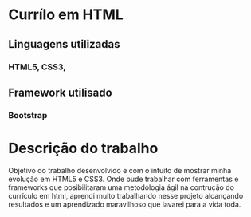 # Currílo em HTML

## Linguagens utilizadas 
### HTML5, CSS3,  

## Framework utilisado
### Bootstrap

# Descrição do trabalho 

Objetivo do trabalho desenvolvido e com o intuito de mostrar minha evolução em HTML5 e CSS3.
Onde pude trabalhar com ferramentas e frameworks que posibilitaram uma metodologia ágil na contrução do currículo em html,
aprendi muito trabalhando nesse projeto alcançando resultados e um aprendizado maravilhoso que lavarei para a vida toda. 
